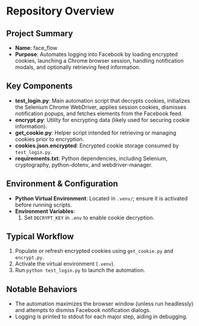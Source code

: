 # Repository Overview

## Project Summary
- **Name**: face_flow
- **Purpose**: Automates logging into Facebook by loading encrypted cookies, launching a Chrome browser session, handling notification modals, and optionally retrieving feed information.

## Key Components
- **test_login.py**: Main automation script that decrypts cookies, initializes the Selenium Chrome WebDriver, applies session cookies, dismisses notification popups, and fetches elements from the Facebook feed.
- **encrypt.py**: Utility for encrypting data (likely used for securing cookie information).
- **get_cookie.py**: Helper script intended for retrieving or managing cookies prior to encryption.
- **cookies.json.encrypted**: Encrypted cookie storage consumed by `test_login.py`.
- **requirements.txt**: Python dependencies, including Selenium, cryptography, python-dotenv, and webdriver-manager.

## Environment & Configuration
- **Python Virtual Environment**: Located in `.venv/`; ensure it is activated before running scripts.
- **Environment Variables**:
  1. Set `DECRYPT_KEY` in `.env` to enable cookie decryption.

## Typical Workflow
1. Populate or refresh encrypted cookies using `get_cookie.py` and `encrypt.py`.
2. Activate the virtual environment (`.venv`).
3. Run `python test_login.py` to launch the automation.

## Notable Behaviors
- The automation maximizes the browser window (unless run headlessly) and attempts to dismiss Facebook notification dialogs.
- Logging is printed to stdout for each major step, aiding in debugging.
